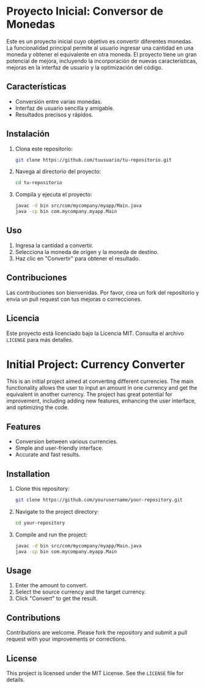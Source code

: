 # Proyecto Inicial: Conversor de Monedas

Este es un proyecto inicial cuyo objetivo es convertir diferentes monedas. La funcionalidad principal permite al usuario ingresar una cantidad en una moneda y obtener el equivalente en otra moneda. El proyecto tiene un gran potencial de mejora, incluyendo la incorporación de nuevas características, mejoras en la interfaz de usuario y la optimización del código.

## Características

- Conversión entre varias monedas.
- Interfaz de usuario sencilla y amigable.
- Resultados precisos y rápidos.

## Instalación

1. Clona este repositorio:
    ```bash
    git clone https://github.com/tuusuario/tu-repositorio.git
    ```
2. Navega al directorio del proyecto:
    ```bash
    cd tu-repositorio
    ```
3. Compila y ejecuta el proyecto:
    ```bash
    javac -d bin src/com/mycompany/myapp/Main.java
    java -cp bin com.mycompany.myapp.Main
    ```

## Uso

1. Ingresa la cantidad a convertir.
2. Selecciona la moneda de origen y la moneda de destino.
3. Haz clic en "Convertir" para obtener el resultado.

## Contribuciones

Las contribuciones son bienvenidas. Por favor, crea un fork del repositorio y envía un pull request con tus mejoras o correcciones.

## Licencia

Este proyecto está licenciado bajo la Licencia MIT. Consulta el archivo `LICENSE` para más detalles.

# Initial Project: Currency Converter

This is an initial project aimed at converting different currencies. The main functionality allows the user to input an amount in one currency and get the equivalent in another currency. The project has great potential for improvement, including adding new features, enhancing the user interface, and optimizing the code.

## Features

- Conversion between various currencies.
- Simple and user-friendly interface.
- Accurate and fast results.

## Installation

1. Clone this repository:
    ```bash
    git clone https://github.com/yourusername/your-repository.git
    ```
2. Navigate to the project directory:
    ```bash
    cd your-repository
    ```
3. Compile and run the project:
    ```bash
    javac -d bin src/com/mycompany/myapp/Main.java
    java -cp bin com.mycompany.myapp.Main
    ```

## Usage

1. Enter the amount to convert.
2. Select the source currency and the target currency.
3. Click "Convert" to get the result.

## Contributions

Contributions are welcome. Please fork the repository and submit a pull request with your improvements or corrections.

## License

This project is licensed under the MIT License. See the `LICENSE` file for details.

